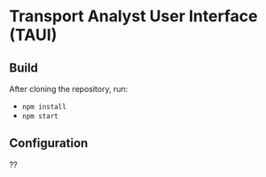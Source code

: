 # Transport Analyst User Interface (TAUI)

## Build
After cloning the repository, run:
 - `npm install`
 - `npm start`

## Configuration

??
